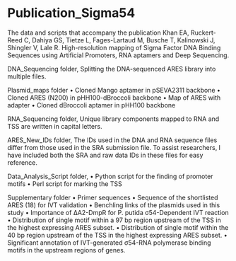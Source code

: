 # Publication_Sigma54
The data and scripts that accompany the publication Khan EA, Ruckert-Reed C, Dahiya GS, Tietze L, Fages-Lartaud M, Busche T, Kalinowski J, Shingler V, Lale R. High-resolution mapping of Sigma Factor DNA Binding Sequences using Artificial Promoters, RNA aptamers and Deep Sequencing.

DNA_Sequencing folder, Splitting the DNA-sequenced ARES library into multiple files.

Plasmid_maps folder • Cloned Mango aptamer in pSEVA2311 backbone • Cloned ARES (N200) in pHH100-dBroccoli backbone • Map of ARES with adapter • Cloned dBroccoli aptamer in pHH100 backbone

RNA_Sequencing folder, Unique library components mapped to RNA and TSS are written in capital letters.

ARES_New_IDs folder, The IDs used in the DNA and RNA sequence files differ from those used in the SRA submission file. To assist researchers, I have included both the SRA and raw data IDs in these files for easy reference.

Data_Analysis_Script folder, • Python script for the finding of promoter motifs • Perl script for marking the TSS

Supplementary folder • Primer sequences • Sequence of the shortlisted ARES (18) for IVT validation • Benchling links of the plasmids used in this study • Importance of ΔA2-DmpR for P. putida σ54-Dependent IVT reaction • Distribution of single motif within a 97 bp region upstream of the TSS in the highest expressing ARES subset. • Distribution of single motif within the 40 bp region upstream of the TSS in the highest expressing ARES subset. • Significant annotation of IVT-generated σ54-RNA polymerase binding motifs in the upstream regions of genes.

